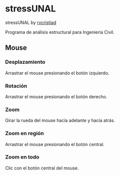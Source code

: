 # stressUNAL
stressUNAL by [rvcristiad](https://github.com/rvcristiad)

Programa de análisis estructural para Ingeniería Civil.

## Mouse
### Desplazamiento
Arrastrar el mouse presionando el botón izquierdo.
### Rotación
Arrastrar el mouse presionando el botón derecho.
### Zoom
Girar la rueda del mouse hacía adelante y hacía atrás.
### Zoom en región
Arrastrar el mouse presionando el botón central.
### Zoom en todo
Clic con el botón central del mouse.
